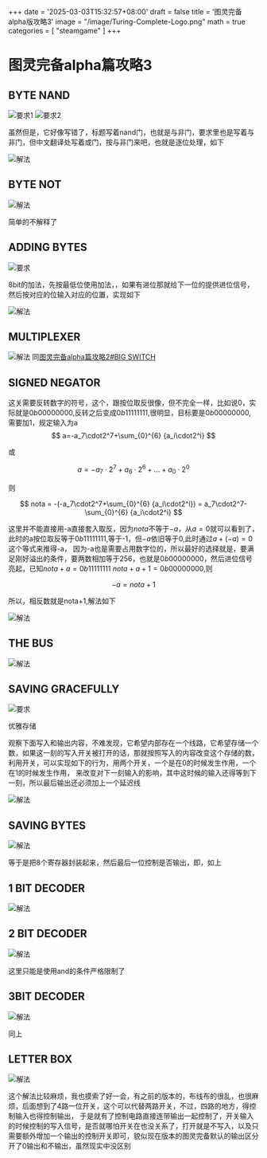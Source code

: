 +++
date = '2025-03-03T15:32:57+08:00'
draft = false
title = '图灵完备alpha版攻略3'
image = "/image/Turing-Complete-Logo.png"
math = true
categories = [
    "steamgame"
]
+++

# 图灵完备alpha篇攻略3

## BYTE NAND

![要求1](byte-nand.png)
![要求2](byte-nand-2.png)

虽然但是，它好像写错了，标题写着nand门，也就是与非门，要求里也是写着与非门，但中文翻译处写着或门，按与非门来吧，也就是逐位处理，如下

![解法](byte-nand-solve.png)

## BYTE NOT

![解法](byte-not-solve.png)

简单的不解释了

## ADDING BYTES

![要求](adding-bytes.png)

8bit的加法，先按最低位使用加法，，如果有进位那就给下一位的提供进位信号，然后按对应的位输入对应的位置，实现如下

![解法](adding-bytes-solve.png)

## MULTIPLEXER

![解法](multiplexer-solve.png)
同[图灵完备alpha篇攻略2#BIG SWITCH](https://adeepblue.github.io/p/%E5%9B%BE%E7%81%B5%E5%AE%8C%E5%A4%87alpha%E7%89%88%E6%94%BB%E7%95%A52/#big-switch)

## SIGNED NEGATOR

这关需要反转数字的符号，这个，跟按位取反很像，但不完全一样，比如说0，实际就是$0b00000000$,反转之后变成$0b11111111$,很明显，目标要是$0b00000000$,
需要加1，规定输入为a
$$
a=-a_7\cdot2^7+\sum_{0}^{6} {a_i\cdot2^i}  
$$

或

$$
a=-a_7\cdot2^7+a_6\cdot2^6+...+a_0\cdot2^0
$$

则

$$
nota = -(-a_7\cdot2^7+\sum_{0}^{6} {a_i\cdot2^i}) = a_7\cdot2^7-\sum_{0}^{6} {a_i\cdot2^i}
$$

这里并不能直接用-a直接套入取反，因为$nota$不等于$-a$，从$a = 0$就可以看到了，此时的a按位取反等于$0b11111111$,等于-1，但$-a$依旧等于0,此时通过$a+(-a) = 0$这个等式来推得-a，
因为-a也是需要占用数字位的，所以最好的选择就是，要满足刚好溢出的条件，要两数相加等于256，也就是$0b00000000$，然后进位信号亮起，已知$nota+a = 0b11111111$
$nota+a+1 = 0b00000000$,则

$$
-a=nota+1
$$

所以，相反数就是nota+1,解法如下

![解法](signed-negator-solve.png)

## THE BUS

![解法](the-bus-solve.png)

## SAVING GRACEFULLY

![要求](saving-gracefully.png)

优雅存储

观察下面写入和输出内容，不难发现，它希望内部存在一个线路，它希望存储一个数，如果这一刻的写入开关被打开的话，那就按照写入的内容改变这个存储的数，利用开关，可以实现如下的行为，用两个开关，一个是在0的时候发生作用，一个在1的时候发生作用，
来改变对下一刻输入的影响，其中这时候的输入还得等到下一刻，所以最后输出还必须加上一个延迟线

![解法](saving-gracefully-solve.png)

## SAVING BYTES

![解法](saving-bytes-solve.png)

等于是把8个寄存器封装起来，然后最后一位控制是否输出，即，如上

## 1 BIT DECODER

![解法](1-bit-decoder-solve.png)

## 2 BIT DECODER

![解法](2-bit-decoder-solve.png)

这里只能是使用and的条件严格限制了

## 3BIT DECODER

![解法](3-bit-decoder-solve.png)

同上

## LETTER BOX

![解法](litter-box-solve.png)

这个解法比较麻烦，我也摸索了好一会，有之前的版本的，布线布的很乱，也很麻烦，后面想到了4路一位开关，这个可以代替两路开关，不过，四路的地方，得控制输入也得控制输出，
于是就有了控制电路直接连带输出一起控制了，开关输入的时候控制的写入信号，是否就哪怕开关在也没关系了，打开就是不写入，以及只需要额外增加一个输出的控制开关即可，貌似现在版本的图灵完备默认的输出区分开了0输出和不输出，虽然现实中没区别

